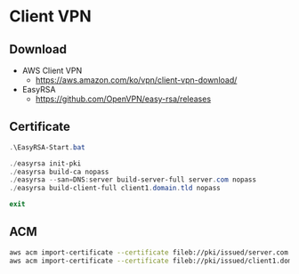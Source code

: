 # Client VPN
## Download
- AWS Client VPN
    - https://aws.amazon.com/ko/vpn/client-vpn-download/
- EasyRSA
    - https://github.com/OpenVPN/easy-rsa/releases

## Certificate
``` Powershell
.\EasyRSA-Start.bat

./easyrsa init-pki
./easyrsa build-ca nopass
./easyrsa --san=DNS:server build-server-full server.com nopass
./easyrsa build-client-full client1.domain.tld nopass

exit
```

## ACM
``` bash
aws acm import-certificate --certificate fileb://pki/issued/server.com.crt --private-key fileb://pki/private/server.com.key --certificate-chain fileb://pki/ca.crt
aws acm import-certificate --certificate fileb://pki/issued/client1.domain.tld.crt --private-key fileb://pki/private/client1.domain.tld.key --certificate-chain fileb://pki/ca.crt
```